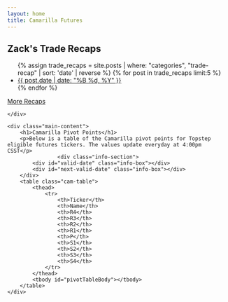 ```yaml
---
layout: home
title: Camarilla Futures
---
```


<div class="container">
    <div class="sidebar">
            <div class="info-section">
            <div id="clock" class="info-box"></div>
        </div>
<h2>Zack's Trade Recaps</h2>
<ul>
    {% assign trade_recaps = site.posts | where: "categories", "trade-recap" | sort: 'date' | reverse %}
    {% for post in trade_recaps limit:5 %}
    <li>
        <a href="{{ post.url | relative_url }}">{{ post.date | date: "%B %d, %Y" }}</a>
    </li>
    {% endfor %}
</ul>
<a href="{{ '/trade-recaps' | relative_url }}" class="view-more-link">More Recaps</a>


    </div>

    <div class="main-content">
        <h1>Camarilla Pivot Points</h1>
        <p>Below is a table of the Camarilla pivot points for Topstep eligible futures tickers. The values update everyday at 4:00pm CSST</p>
                    <div class="info-section">
            <div id="valid-date" class="info-box"></div>
            <div id="next-valid-date" class="info-box"></div>
        </div>
        <table class="cam-table">
            <thead>
                <tr>
                    <th>Ticker</th>
                    <th>Name</th>
                    <th>R4</th>
                    <th>R3</th>
                    <th>R2</th>
                    <th>R1</th>
                    <th>P</th>
                    <th>S1</th>
                    <th>S2</th>
                    <th>S3</th>
                    <th>S4</th>
                </tr>
            </thead>
            <tbody id="pivotTableBody"></tbody>
        </table>
    </div>
</div>
<script src="{{ '/assets/js/table.js' | relative_url }}"></script>